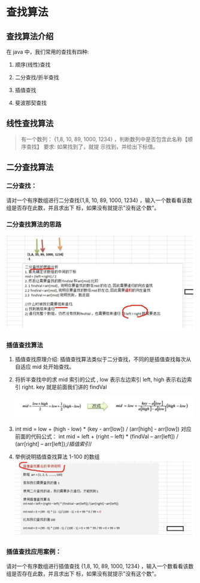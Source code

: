 # 查找算法

## 查找算法介绍

在 java 中，我们常用的查找有四种:

1) 顺序(线性)查找

2) 二分查找/折半查找

3) 插值查找

4) 斐波那契查找

## 线性查找算法

> 有一个数列： {1,8, 10, 89, 1000, 1234} ，判断数列中是否包含此名称【顺序查找】 要求: 如果找到了，就提 示找到，并给出下标值。

## 二分查找算法

### 二分查找：

请对一个有序数组进行二分查找{1,8, 10, 89, 1000, 1234} ，输入一个数看看该数组是否存在此数，并且求出下
标，如果没有就提示"没有这个数"。

### 二分查找算法的思路
![二分查找思路](./images/二分查找思路.png)


### 插值查找算法

1. 插值查找原理介绍:
    插值查找算法类似于二分查找，不同的是插值查找每次从自适应 mid 处开始查找。
2. 将折半查找中的求 mid 索引的公式 , low 表示左边索引 left, high 表示右边索引 right.
    key 就是前面我们讲的 findVal

    ![1](./images/1.png)

3. int mid = low + (high - low) * (key - arr[low]) / (arr[high] - arr[low]) 对应前面的代码公式： int mid = left + (right – 
    left) * (findVal – arr[left]) / (arr[right] – arr[left]);/*插值索引*/

4. 举例说明插值查找算法 1-100 的数组
    ![2](./images/2.png)
    
### 插值查找应用案例：

请对一个有序数组进行插值查找 {1,8, 10, 89, 1000, 1234} ，输入一个数看看该数组是否存在此数，并且求出下 标，如果没有就提示"没有这个数"。